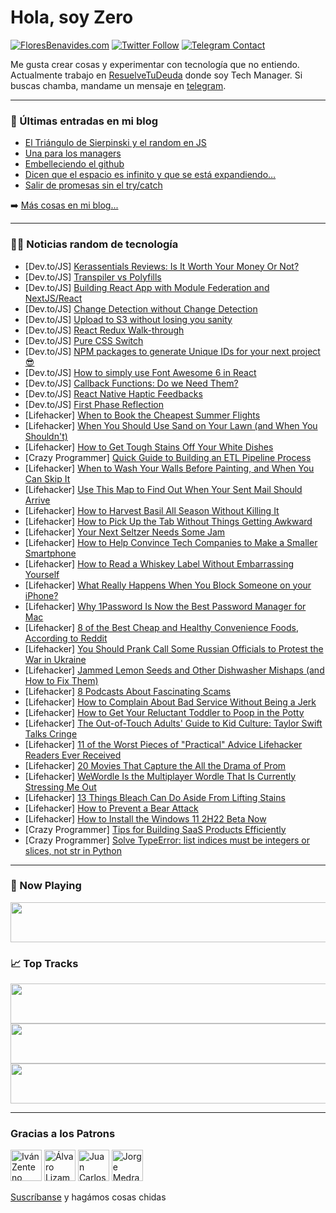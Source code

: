 # Hola, soy Zero

[![FloresBenavides.com](https://img.shields.io/website?down_message=oops&label=MiBlog&style=for-the-badge&up_message=online&url=https%3A%2F%2Ffloresbenavides.com)](https://floresbenavides.com) [![Twitter Follow](https://img.shields.io/twitter/follow/ZeroDragon?color=%231DA1F2&label=Follow&logo=twitter&logoColor=ffffff&style=for-the-badge)](https://twitter.com/zerodragon) [![Telegram Contact](https://img.shields.io/badge/escr%C3%ADbeme-ZeroDragon-%2326A5E4?style=for-the-badge&logo=telegram)](https://t.me/zerodragon)

Me gusta crear cosas y experimentar con tecnología que no entiendo.
Actualmente trabajo en [ResuelveTuDeuda](http://github.com/resuelve) donde soy Tech Manager.
Si buscas chamba, mandame un mensaje en [telegram](https://t.me/zerodragon).

---

### 📕 Últimas entradas en mi blog
<!-- BLOG-POST-LIST:START -->
- [El Triángulo de Sierpinski y el random en JS](https://floresbenavides.com/el-triangulo-de-sierpinski-y-el-random-en-js/)
- [Una para los managers](https://floresbenavides.com/una-para-los-managers/)
- [Embelleciendo el github](https://floresbenavides.com/embelleciendo-el-github/)
- [Dicen que el espacio es infinito y que se está expandiendo…](https://floresbenavides.com/dicen-que-el-espacio-es-infinito-y-que-se-esta-expandiendo/)
- [Salir de promesas sin el try/catch](https://floresbenavides.com/salir-de-promesas-sin-el-try-catch/)
<!-- BLOG-POST-LIST:END -->

➡️ [Más cosas en mi blog...](https://floresbenavides.com)

---

### 👨‍💻 Noticias random de tecnología
<!-- TECH-POSTS:START -->
- [Dev.to/JS] [Kerassentials Reviews: Is It Worth Your Money Or Not?](https://dev.to/kerassentialsgo/kerassentials-reviews-is-it-worth-your-money-or-not-3kda)
- [Dev.to/JS] [Transpiler vs Polyfills](https://dev.to/hshoja/transpiler-vs-polyfills-2j8a)
- [Dev.to/JS] [Building React App with Module Federation and NextJS/React](https://dev.to/omher/building-react-app-with-module-federation-and-nextjsreact-1pkh)
- [Dev.to/JS] [Change Detection without Change Detection](https://dev.to/this-is-angular/change-detection-without-change-detection-5pa)
- [Dev.to/JS] [Upload to S3 without losing you sanity](https://dev.to/datner/upload-to-s3-without-losing-you-sanity-291n)
- [Dev.to/JS] [React Redux Walk-through](https://dev.to/aydotvin/react-redux-walk-through-4il1)
- [Dev.to/JS] [Pure CSS Switch](https://dev.to/creatorsock/pure-css-switch-4fo1)
- [Dev.to/JS] [NPM packages to generate Unique IDs for your next project 😎](https://dev.to/gulshanaggarwal/npm-packages-to-generate-unique-ids-for-your-next-project-1p3b)
- [Dev.to/JS] [How to simply use Font Awesome 6 in React](https://dev.to/sobhandash/how-to-simply-use-font-awesome-6-in-react-1bm8)
- [Dev.to/JS] [Callback Functions: Do we Need Them?](https://dev.to/smohiudd1688/callback-functions-whats-the-tea-1j8i)
- [Dev.to/JS] [React Native Haptic Feedbacks](https://dev.to/santhoshumapathi/react-native-haptic-feedbacks-ieh)
- [Dev.to/JS] [First Phase Reflection](https://dev.to/adriculous/first-phase-reflection-3652)
- [Lifehacker] [When to Book the Cheapest Summer Flights](https://lifehacker.com/when-to-book-the-cheapest-summer-flights-1848947242)
- [Lifehacker] [When You Should Use Sand on Your Lawn &lpar;and When You Shouldn&#39;t&rpar;](https://lifehacker.com/when-you-should-use-sand-on-your-lawn-and-when-you-sho-1848947235)
- [Lifehacker] [How to Get Tough Stains Off Your White Dishes](https://lifehacker.com/how-to-get-tough-stains-off-your-white-dishes-1848947227)
- [Crazy Programmer] [Quick Guide to Building an ETL Pipeline Process](https://www.thecrazyprogrammer.com/2022/05/quick-guide-to-building-an-etl-pipeline-process.html)
- [Lifehacker] [When to Wash Your Walls Before Painting, and When You Can Skip It](https://lifehacker.com/when-to-wash-your-walls-before-painting-and-when-you-c-1848946748)
- [Lifehacker] [Use This Map to Find Out When Your Sent Mail Should Arrive](https://lifehacker.com/use-this-map-to-find-out-when-your-sent-mail-should-arr-1848946948)
- [Lifehacker] [How to Harvest Basil All Season Without Killing It](https://lifehacker.com/how-to-harvest-basil-all-season-without-killing-it-1848947116)
- [Lifehacker] [How to Pick Up the Tab Without Things Getting Awkward](https://lifehacker.com/how-to-pick-up-the-tab-without-things-getting-awkward-1848956316)
- [Lifehacker] [Your Next Seltzer Needs Some Jam](https://lifehacker.com/your-next-seltzer-needs-some-jam-1848954237)
- [Lifehacker] [How to Help Convince Tech Companies to Make a Smaller Smartphone](https://lifehacker.com/how-to-help-convince-tech-companies-to-make-a-smaller-s-1848954626)
- [Lifehacker] [How to Read a Whiskey Label Without Embarrassing Yourself](https://lifehacker.com/how-to-read-a-whiskey-label-without-embarrassing-yourse-1848954670)
- [Lifehacker] [What Really Happens When You Block Someone on your iPhone?](https://lifehacker.com/what-really-happens-when-you-block-someone-on-your-ipho-1848955621)
- [Lifehacker] [Why 1Password Is Now the Best Password Manager for Mac](https://lifehacker.com/why-1password-is-now-the-best-password-manager-for-mac-1848947731)
- [Lifehacker] [8 of the Best Cheap and Healthy Convenience Foods, According to Reddit](https://lifehacker.com/8-of-the-best-cheap-and-healthy-convenience-foods-acco-1848954708)
- [Lifehacker] [You Should Prank Call Some Russian Officials to Protest the War in Ukraine](https://lifehacker.com/you-should-prank-call-some-russian-officials-to-protest-1848955269)
- [Lifehacker] [Jammed Lemon Seeds and Other Dishwasher Mishaps &lpar;and How to Fix Them&rpar;](https://lifehacker.com/jammed-lemon-seeds-and-other-dishwasher-mishaps-and-ho-1848954814)
- [Lifehacker] [8 Podcasts About Fascinating Scams](https://lifehacker.com/8-podcasts-about-fascinating-scams-1848954495)
- [Lifehacker] [How to Complain About Bad Service Without Being a Jerk](https://lifehacker.com/how-to-complain-about-bad-service-without-being-an-assh-1848951818)
- [Lifehacker] [How to Get Your Reluctant Toddler to Poop in the Potty](https://lifehacker.com/how-to-get-your-reluctant-toddler-to-poop-in-the-potty-1848953163)
- [Lifehacker] [The Out-of-Touch Adults&#39; Guide to Kid Culture: Taylor Swift Talks Cringe](https://lifehacker.com/the-out-of-touch-adults-guide-to-kid-culture-taylor-sw-1848951959)
- [Lifehacker] [11 of the Worst Pieces of &quot;Practical&quot; Advice Lifehacker Readers Ever Received](https://lifehacker.com/11-of-the-worst-pieces-of-practical-advice-lifehacker-1848951744)
- [Lifehacker] [20 Movies That Capture the All the Drama of Prom](https://lifehacker.com/20-movies-that-capture-the-all-the-drama-of-prom-1848942635)
- [Lifehacker] [WeWordle Is the Multiplayer Wordle That Is Currently Stressing Me Out](https://lifehacker.com/wewordle-is-the-multiplayer-wordle-that-is-currently-st-1848949895)
- [Lifehacker] [13 Things Bleach Can Do Aside From Lifting Stains](https://lifehacker.com/13-things-bleach-can-do-aside-from-lifting-stains-1848948792)
- [Lifehacker] [How to Prevent a Bear Attack](https://lifehacker.com/how-to-prevent-a-bear-attack-1848951820)
- [Lifehacker] [How to Install the Windows 11 2H22 Beta Now](https://lifehacker.com/how-to-install-the-windows-11-2h22-beta-now-1848950683)
- [Crazy Programmer] [Tips for Building SaaS Products Efficiently](https://www.thecrazyprogrammer.com/2022/05/tips-for-building-saas-products-efficiently.html)
- [Crazy Programmer] [Solve TypeError: list indices must be integers or slices, not str in Python](https://www.thecrazyprogrammer.com/2022/05/list-indices-must-be-integers-or-slices-not-str.html)<!-- TECH-POSTS:END -->

---

### 🎵 Now Playing
<a href="https://spotify-now-playing-dun.vercel.app/now-playing?open"><img src="https://spotify-now-playing-dun.vercel.app/now-playing" width="540" height="64"></a>

### 📈 Top Tracks
<a href="https://spotify-now-playing-dun.vercel.app/top-tracks?i=1&open"><img src="https://spotify-now-playing-dun.vercel.app/top-tracks?i=1" width="540" height="64"></a>
<a href="https://spotify-now-playing-dun.vercel.app/top-tracks?i=2&open"><img src="https://spotify-now-playing-dun.vercel.app/top-tracks?i=2" width="540" height="64"></a>
<a href="https://spotify-now-playing-dun.vercel.app/top-tracks?i=3&open"><img src="https://spotify-now-playing-dun.vercel.app/top-tracks?i=3" width="540" height="64"></a>

---

### Gracias a los Patrons
[<img src="https://avatars.githubusercontent.com/u/243380?v=4" alt="Iván Zenteno" width="50px">](https://github.com/k001) [<img src="https://avatars.githubusercontent.com/u/19955639?v=4" alt="Álvaro Lizama" width="50px">](https://github.com/alvarolizama) [<img src="https://avatars.githubusercontent.com/u/2718753?v=4" alt="Juan Carlos Ruiz" width="50px">](https://github.com/JuanCrg90) [<img src="https://avatars.githubusercontent.com/u/37025?v=4" alt="Jorge Medrano" width="50px">](https://github.com/h1pp1e) 

[Suscríbanse](https://www.patreon.com/zerodragon) y hagámos cosas chidas

